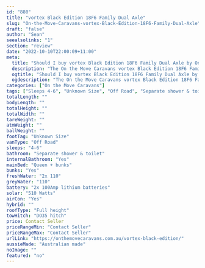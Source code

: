 ```yaml
---
id: "880"
title: "vortex Black Edition 18F6 Family Dual Axle"
slug: "On-the-Move-Caravans-vortex-Black-Edition-18F6-Family-Dual-Axle"
draft: "false"
author: "Sean"
seealsolinks: "1"
section: "review"
date: "2022-10-10T22:00:09+11:00"
meta:
  title: "Should I buy vortex Black Edition 18F6 Family Dual Axle by On the Move Caravans?"
  description: "The On the Move Caravans vortex Black Edition 18F6 Family Dual Axle is classed as Off Road, and sleeps 4-6 people. It is Australian made and comes in at Unknown Size. It generally has Separate shower & toilet."
  ogtitle: "Should I buy vortex Black Edition 18F6 Family Dual Axle by On the Move Caravans?"
  ogdescription: "The On the Move Caravans vortex Black Edition 18F6 Family Dual Axle is classed as Off Road, and sleeps 4-6 people. It is Australian made and comes in at Unknown Size. It generally has Separate shower & toilet."
categories: ["On the Move Caravans"]
tags: ["Sleeps 4-6", "Unknown Size", "Off Road", "Separate shower & toilet", "Full height", "Price Unknown", "Australian made"]
totalLength: ""
bodyLength: ""
totalHeight: ""
totalWidth: ""
tareWeight: ""
atmWeight: ""
ballWeight: ""
footTag: "Unknown Size"
vanType: "Off Road"
sleeps: "4-6"
bathroom: "Separate shower & toilet"
internalBathroom: "Yes"
mainBed: "Queen + bunks"
bunks: "Yes"
freshWater: "2x 110"
greyWater: "110"
battery: "2x 100Amp lithium batteries"
solar: "510 Watts"
airCon: "Yes"
hybrid: ""
roofType: "Full height"
towHitch: "DO35 hitch"
price: Contact Seller
priceRangeMin: "Contact Seller"
priceRangeMax: "Contact Seller"
urlLink: "https://onthemovecaravans.com.au/vortex-black-edition/"
aussieMade: "Australian made"
noImage: ""
featured: "no"
---
```

